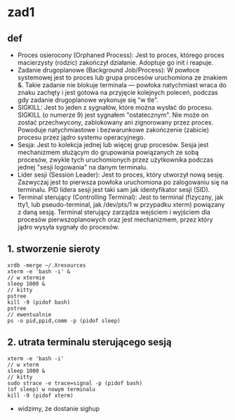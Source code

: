 # zad1

## def
- Proces osierocony (Orphaned Process): Jest to proces, którego proces macierzysty (rodzic) zakończył działanie. Adoptuje go init i reapuje.
- Zadanie drugoplanowe (Background Job/Process): W powłoce systemowej jest to proces lub grupa procesów uruchomiona ze znakiem &. Takie zadanie nie blokuje terminala — powłoka natychmiast wraca do znaku zachęty i jest gotowa na przyjęcie kolejnych poleceń, podczas gdy zadanie drugoplanowe wykonuje się "w tle".
- SIGKILL: Jest to jeden z sygnałów, które można wysłać do procesu. SIGKILL (o numerze 9) jest sygnałem "ostatecznym". Nie może on zostać przechwycony, zablokowany ani zignorowany przez proces. Powoduje natychmiastowe i bezwarunkowe zakończenie (zabicie) procesu przez jądro systemu operacyjnego.
- Sesja: Jest to kolekcja jednej lub więcej grup procesów. Sesja jest mechanizmem służącym do grupowania powiązanych ze sobą procesów, zwykle tych uruchomionych przez użytkownika podczas jednej "sesji logowania" na danym terminalu.
- Lider sesji (Session Leader): Jest to proces, który utworzył nową sesję. Zazwyczaj jest to pierwsza powłoka uruchomiona po zalogowaniu się na terminalu. PID lidera sesji jest taki sam jak identyfikator sesji (SID).
- Terminal sterujący (Controlling Terminal): Jest to terminal (fizyczny, jak tty1, lub pseudo-terminal, jak /dev/pts/1 w przypadku xterm) powiązany z daną sesją. Terminal sterujący zarządza wejściem i wyjściem dla procesów pierwszoplanowych oraz jest mechanizmem, przez który jądro wysyła sygnały do procesów.

## 1. stworzenie sieroty
```
xrdb -merge ~/.Xresources
xterm -e 'bash -i' &
// w xtermie
sleep 1000 &
// kitty
pstree
kill -9 (pidof bash)
pstree
// ewentualnie
ps -o pid,ppid,comm -p (pidof sleep)
```

## 2. utrata terminalu sterującego sesją
```
xterm -e 'bash -i'
// w xterm
sleep 1000 &
// kitty
sudo strace -e trace=signal -p (pidof bash)
(of sleep) w nowym terminalu
kill -9 (pidof xterm)
```

- widzimy, że dostanie sighup

